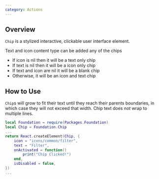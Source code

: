 ```yaml
---
category: Actions
---
```


## Overview

`Chip` is a stylized interactive, clickable user interface element.

Text and icon content type can be added any of the сhips

* If icon is nil then it will be a text only сhip
* If text is nil then it will be a icon only сhip
* If text and icon are nil it will be a blank сhip
* Otherwise, it will be an icon and text сhip

## How to Use

`Chip`s will grow to fit their text until they reach their parents boundaries, in which case they will not exceed that width. Chip text does *not* wrap to multiple lines.

```lua
local Foundation = require(Packages.Foundation)
local Chip = Foundation.Chip
...
return React.createElement(Chip, {
	icon = "icons/common/filter",
	text = "Filter",
	onActivated = function()
		print("Chip Clicked!")
	end,
	isDisabled = false,
})
...
```
